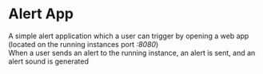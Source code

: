 # Alert App

A simple alert application which a user can trigger by opening a web app (located on the running instances port _:8080_)  
When a user sends an alert to the running instance, an alert is sent, and an alert sound is generated
